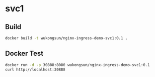 # svc1

## Build
```bash
docker build -t wukongsun/nginx-ingress-demo-svc1:0.1 .
```

## Docker Test
```bash
docker run -d -p 30888:8080 wukongsun/nginx-ingress-demo-svc1:0.1
curl http://localhost:30888
```